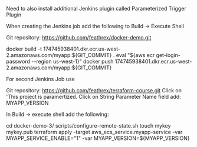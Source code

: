 Need to also install additional Jenkins plugin called Parameterized Trigger Plugin


When creating the Jenkins job add the following to Build -> Execute Shell


Git repository: https://github.com/feathrex/docker-demo.git

docker build -t 174745938401.dkr.ecr.us-west-2.amazonaws.com/myapp:${GIT_COMMIT} .
eval "${aws ecr get-login-password --region us-west-1}"
docker push 174745938401.dkr.ecr.us-west-2.amazonaws.com/myapp:${GIT_COMMIT}


For second Jenkins Job use

Git repository: https://github.com/feathrex/terraform-course.git
Click on 'This project is paramertized.
  Click on String Parameter
    Name field add: MYAPP_VERSION

In Build -> execute shell add the following:

cd docker-demo-3/
scripts/configure-remote-state.sh
touch mykey mykey.pub
terraform apply -target aws_ecs_service.myapp-service -var MYAPP_SERVICE_ENABLE="1" -var MYAPP_VERSION=${MYAPP_VERSION}
